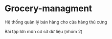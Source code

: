 # Grocery-managment
Hệ thống quản lý bán hàng cho cửa hàng thú cưng

Bài tập lớn môn cơ sở dữ liệu (nhóm 2)
